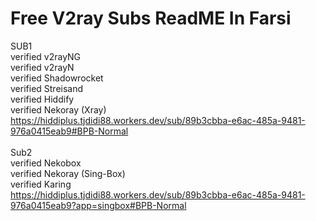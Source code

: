 # Free V2ray Subs ReadME In Farsi
SUB1<br>
verified v2rayNG <br>
verified v2rayN<br>
verified Shadowrocket<br>
verified Streisand<br>
verified Hiddify<br>
verified Nekoray (Xray) <br>
https://hiddiplus.tjdidi88.workers.dev/sub/89b3cbba-e6ac-485a-9481-976a0415eab9#BPB-Normal<br><br>
Sub2<br>
 verified Nekobox<br>
verified Nekoray (Sing-Box)<br>
verified Karing <br>
https://hiddiplus.tjdidi88.workers.dev/sub/89b3cbba-e6ac-485a-9481-976a0415eab9?app=singbox#BPB-Normal<br>




